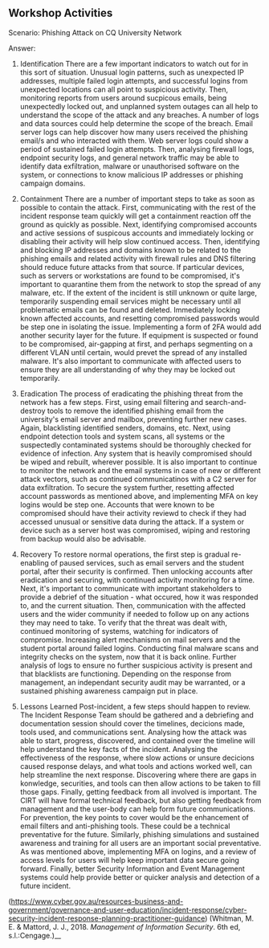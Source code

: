 Workshop Activities
---
Scenario: Phishing Attack on CQ University Network

Answer:

1. Identification
  There are a few important indicators to watch out for in this sort of situation. Unusual login patterns, such as unexpected IP addresses, multiple failed login attempts, and successful logins from unexpected locations can all point to suspicious activity. Then, monitoring reports from users around sucpicous emails, being unexpectedly locked out, and unplanned system outages can all help to understand the scope of the attack and any breaches.
  A number of logs and data sources could help determine the scope of the breach. Email server logs can help discover how many users received the phishing email/s and who interacted with them. Web server logs could show a period of sustained failed login attempts. Then, analysing firewall logs, endpoint security logs, and general network traffic may be able to identify data exfiltration, malware or unauthorised software on the system, or connections to know malicious IP addresses or phishing campaign domains.

2. Containment
   There are a number of important steps to take as soon as possible to contain the attack. First, communicating with the rest of the incident response team quickly will get a containment reaction off the ground as quickly as possible. Next, identifying compromised accounts and active sessions of suspicous accounts and immediately locking or disabling their activity will help slow continued access. Then, identifying and blocking IP addresses and domains known to be related to the phishing emails and related activity with firewall rules and DNS filtering should reduce future attacks from that source. If particular devices, such as servers or workstations are found to be compromised, it's important to quarantine them from the network to stop the spread of any malware, etc. If the extent of the incident is still unknown or quite large, temporarily suspending email services might be necessary until all problematic emails can be found and deleted.
    Immediately locking known affected accounts, and resetting compromised passwords would be step one in isolating the issue. Implementing a form of 2FA would add another security layer for the future. If equipment is suspected or found to be compromised, air-gapping at first, and perhaps segmenting on a different VLAN until certain, would prevet the spread of any installed malware. It's also important to communicate with affected users to ensure they are all understanding of why they may be locked out temporarily.

3. Eradication
  The process of eradicating the phishing threat from the network has a few steps. First, using email filtering and search-and-destroy tools to remove the identified phishing email from the university's email server and mailbox, preventing further new cases. Again, blacklisting identified senders, domains, etc. Next, using endpoint detection tools and system scans, all systems or the suspectedly contaminated systems should be thoroughly checked for evidence of infection. Any system that is heavily compromised should be wiped and rebuilt, wherever possible. It is also important to continue to monitor the network and the email systems in case of new or different attack vectors, such as continued communicatinos with a C2 server for data exfiltration.
  To secure the system further, resetting affected account passwords as mentioned above, and implementing MFA on key logins would be step one. Accounts that were known to be compromised should have their activity reviewd to check if they had accessed unusual or sensitive data during the attack. If a system or device such as a server host was compromised, wiping and restoring from backup would also be advisable.

4. Recovery
  To restore normal operations, the first step is gradual re-enabling of paused services, such as email servers and the student portal, after their security is confirmed. Then unlocking accounts after eradication and securing, with continued activity monitoring for a time. Next, it's important to communicate with important stakeholders to provide a debrief of the situation - what occured, how it was responded to, and the current situation. Then, communication with the affected users and the wider community if needed to follow up on any actions they may need to take.
  To verify that the threat was dealt with, continued monitoring of systems, watching for indicators of compromise. Increasing alert mechanisms on mail servers and the student portal around failed logins. Conducting final malware scans and integrity checks on the system, now that it is back online. Further analysis of logs to ensure no further suspicious activity is present and that blacklists are functioning. Depending on the response from management, an independant security audit may be warranted, or a sustained phishing awareness campaign put in place.

5. Lessons Learned
  Post-incident, a few steps should happen to review. The Incident Response Team should be gathered and a debriefing and documentation session should cover the timelines, decicions made, tools used, and communications sent. Analysing how the attack was able to start, progress, discovered, and contained over the timeline will help understand the key facts of the incident. Analysing the effectiveness of the response, where slow actions or unsure decicions caused response delays, and what tools and actions worked well, can help streamline the next response. Discovering where there are gaps in konwledge, securities, and tools can then allow actions to be taken to fill those gaps. Finally, getting feedback from all involved is important. The CIRT will have formal technical feedback, but also getting feedback from management and the user-body can help form future communications.
  For prevention, the key points to cover would be the enhancement of email filters and anti-phishing tools. These could be a technical preventative for the future. Similarly, phishing simulations and sustained awareness and training for all users are an important social preventative. As was mentioned above, implementing MFA on logins, and a review of access levels for users will help keep important data secure going forward. Finally, better Security Information and Event Management systems could help provide better or quicker analysis and detection of a future incident.

(https://www.cyber.gov.au/resources-business-and-government/governance-and-user-education/incident-response/cyber-security-incident-response-planning-practitioner-guidance) 
(Whitman, M. E. & Mattord, J. J., 2018. _Management of Information Security_. 6th ed, s.l.:Cengage.)__
